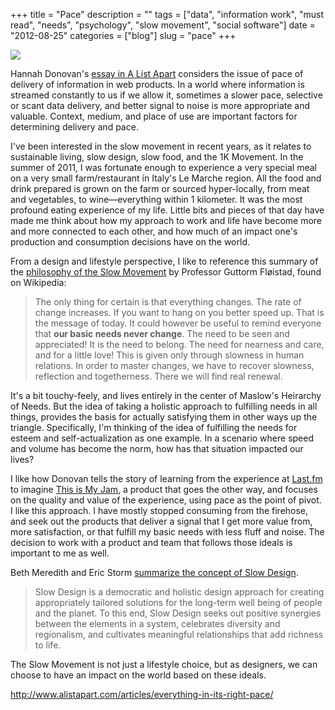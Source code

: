 +++
title = "Pace"
description = ""
tags = ["data", "information work", "must read", "needs", "psychology", "slow movement", "social software"]
date = "2012-08-25"
categories = ["blog"]
slug = "pace"
+++



  <div class="notebook-screenshot"><a href="http://www.alistapart.com/articles/everything-in-its-right-pace/"><img src="//konigi.com/media/bluga/wt503901bbde9e1_large.jpg"/></a></div><p>Hannah Donovan's <a href="http://www.alistapart.com/articles/everything-in-its-right-pace/">essay in A List Apart</a> considers the issue of pace of delivery of information in web products. In a world where information is streamed constantly to us if we allow it, sometimes a slower pace, selective or scant data delivery, and better signal to noise is more appropriate and valuable. Context, medium, and place of use are important factors for determining delivery and pace.</p>

<p>I've been interested in the slow movement in recent years, as it relates to sustainable living, slow design, slow food, and the 1K Movement. In the summer of 2011, I was fortunate enough to experience a very special meal on a very small farm/restaurant in Italy's Le Marche region. All the food and drink prepared is grown on the farm or sourced hyper-locally, from meat and vegetables, to wine—everything within 1 kilometer. It was the most profound eating experience of my life. Little bits and pieces of that day have made me think about how my approach to work and life have become more and more connected to each other, and how much of an impact one's production and consumption decisions have on the world.</p>

<p>From a design and lifestyle perspective, I like to reference this summary of the <a href="http://en.wikipedia.org/wiki/Slow_Movement">philosophy of the Slow Movement</a> by Professor Guttorm Fløistad, found on Wikipedia:</p>

<p><blockquote>The only thing for certain is that everything changes. The rate of change increases. If you want to hang on you better speed up. That is the message of today. It could however be useful to remind everyone that <strong>our basic needs never change</strong>. The need to be seen and appreciated! It is the need to belong. The need for nearness and care, and for a little love! This is given only through slowness in human relations. In order to master changes, we have to recover slowness, reflection and togetherness. There we will find real renewal.</blockquote></p>

<p>It's a bit touchy-feely, and lives entirely in the center of Maslow's Heirarchy of Needs. But the idea of taking a holistic approach to fulfilling needs in all things, provides the basis for actually satisfying them in other ways up the triangle. Specifically, I'm thinking of the idea of fulfilling the needs for esteem and self-actualization as one example. In a scenario where speed and volume has become the norm, how has that situation impacted our lives?</p>

<p>I like how Donovan tells the story of learning from the experience at <a href="http://last.fm/">Last.fm</a> to imagine <a href="http://www.thisismyjam.com/">This is My Jam</a>, a product that goes the other way, and focuses on the quality and value of the experience, using pace as the point of pivot. I like this approach. I have mostly stopped consuming from the firehose, and seek out the products that deliver a signal that I get more value from, more satisfaction, or that fulfill my basic needs with less fluff and noise. The decision to work with a product and team that follows those ideals is important to me as well.</p>

<p>Beth Meredith and Eric Storm <a href="http://www.create-the-good-life.com/slow_design.html">summarize the concept of Slow Design</a>.</p>

<p><blockquote>Slow Design is a democratic and holistic design approach for creating appropriately tailored solutions for the long-term well being of people and the planet. To this end, Slow Design seeks out positive synergies between the elements in a system, celebrates diversity and regionalism, and cultivates meaningful relationships that add richness to life.</blockquote></p>

<p>The Slow Movement is not just a lifestyle choice, but as designers, we can choose to have an impact on the world based on these ideals.</p>

    
  <a href="http://www.alistapart.com/articles/everything-in-its-right-pace/">http://www.alistapart.com/articles/everything-in-its-right-pace/</a>
